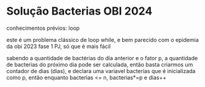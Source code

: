 # Solução Bacterias OBI 2024

conhecimentos prévios: loop

este é um problema clássico de loop while, e bem parecido com o epidemia da obi 2023 fase 1 PJ, só que é mais fácil

sabendo a quantidade de bactérias do dia anterior e o fator p, a quantidade de bacterias do próximo dia pode ser calculada, então basta criarmos um contador de dias (dias), e declara uma variavel bacterias que é inicializada como p, então enquanto bacterias <= n, bacterias*=p e dias++
